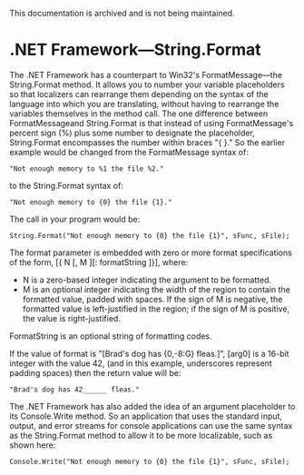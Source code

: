 This documentation is archived and is not being maintained.

# .NET Framework—String.Format

The .NET Framework has a counterpart to Win32's FormatMessage—the String.Format method. It allows you to number your variable placeholders so that localizers can rearrange them depending on the syntax of the language into which you are translating, without having to rearrange the variables themselves in the method call. The one difference between FormatMessageand String.Format is that instead of using FormatMessage's percent sign (%) plus some number to designate the placeholder, String.Format encompasses the number within braces "{ }." So the earlier example would be changed from the FormatMessage syntax of:

``` {style="FONT-FAMILY: Consolas, Courier, monospace; MARGIN-LEFT: 30px" xmlns=""}
"Not enough memory to %1 the file %2."
```

to the String.Format syntax of:

``` {style="FONT-FAMILY: Consolas, Courier, monospace; MARGIN-LEFT: 30px" xmlns=""}
"Not enough memory to {0} the file {1}."
```

The call in your program would be:

``` {style="FONT-FAMILY: Consolas, Courier, monospace; MARGIN-LEFT: 30px" xmlns=""}
String.Format("Not enough memory to {0} the file {1}", sFunc, sFile);
```

The format parameter is embedded with zero or more format specifications of the form, [{ N \[, M \]\[: formatString \]}], where:

-   N is a zero-based integer indicating the argument to be formatted.
-   M is an optional integer indicating the width of the region to contain the formatted value, padded with spaces. If the sign of M is negative, the formatted value is left-justified in the region; if the sign of M is positive, the value is right-justified.

FormatString is an optional string of formatting codes.

If the value of format is "[Brad's dog has {0,-8:G} fleas.]", [arg0] is a 16-bit integer with the value 42, (and in this example, underscores represent padding spaces) then the return value will be:

``` {style="FONT-FAMILY: Consolas, Courier, monospace; MARGIN-LEFT: 30px" xmlns=""}
"Brad's dog has 42______ fleas."
```

The .NET Framework has also added the idea of an argument placeholder to its Console.Write method. So an application that uses the standard input, output, and error streams for console applications can use the same syntax as the String.Format method to allow it to be more localizable, such as shown here:

``` {style="FONT-FAMILY: Consolas, Courier, monospace; MARGIN-LEFT: 30px" xmlns=""}
Console.Write("Not enough memory to {0} the file {1}", sFunc, sFile);
```


